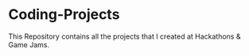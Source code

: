 # Coding-Projects
This Repository contains all the projects that I created at Hackathons &amp; Game Jams.
